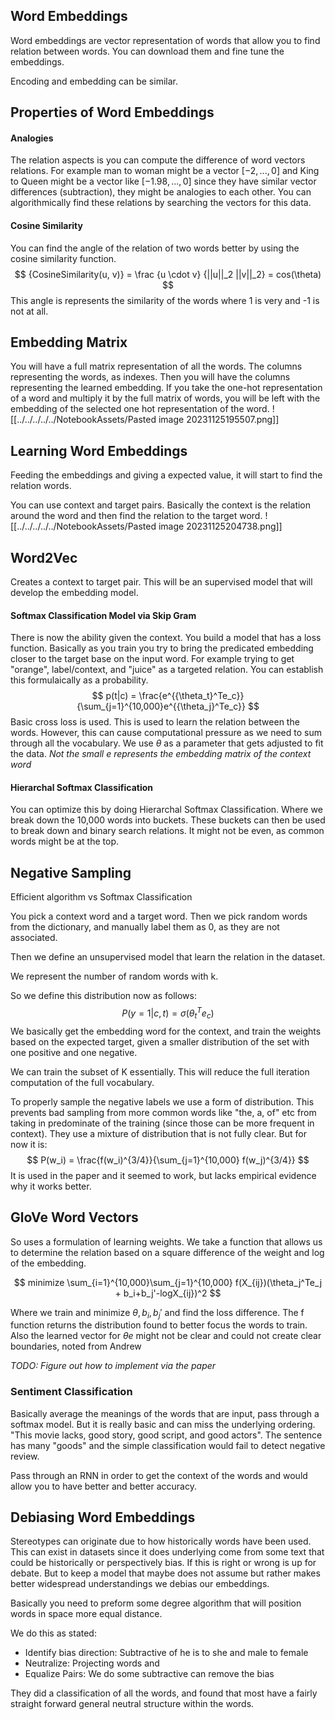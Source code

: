 
## Word Embeddings
Word embeddings are vector representation of words that allow you to find relation between words. You can download them and fine tune the embeddings.

Encoding and embedding can be similar.

## Properties of Word Embeddings

#### Analogies
The relation aspects is you can compute the difference of word vectors relations. For example man to woman might be a vector $[-2, ..., 0]$ and King to Queen might be a vector like $[-1.98, ..., 0]$ since they have similar vector differences (subtraction), they might be analogies to each other. You can algorithmically find these relations by searching the vectors for this data. 

#### Cosine Similarity

You can find the angle of the relation of two words better by using the cosine similarity function. 
$$
{CosineSimilarity(u, v)} = \frac {u \cdot v} {||u||_2 ||v||_2} = cos(\theta)
$$
This angle is represents the similarity of the words where 1 is very and -1 is not at all. 

## Embedding Matrix
You will have a full matrix representation of all the words. The columns representing the words, as indexes. Then you will have the columns representing the learned embedding. If you take the one-hot representation of a word and multiply it by the full matrix of words, you will be left with the embedding of the selected one hot representation of the word. 
![[../../../../../NotebookAssets/Pasted image 20231125195507.png]]

## Learning Word Embeddings
Feeding the embeddings and giving a expected value, it will start to find the relation words. 

You can use context and target pairs. Basically the context is the relation around the word and then find the relation to the target word. 
![[../../../../../NotebookAssets/Pasted image 20231125204738.png]]

## Word2Vec

Creates a context to target pair. This will be an supervised model that will develop the embedding model. 

#### Softmax Classification Model via Skip Gram
There is now the ability given the context. You build a model that has a loss function. Basically as you train you try to bring the predicated embedding  closer to the target base on the input word. For example trying to get "orange", label/context, and "juice" as a targeted relation. You can establish this formulaically as a probability. 
$$
p(t|c) = \frac{e^{{\theta_t}^Te_c}}{\sum_{j=1}^{10,000}e^{{\theta_j}^Te_c}}
$$
Basic cross loss is used. This is used to learn the relation between the words. However, this can cause computational pressure as we need to sum through all the vocabulary. We use $\theta$ as a parameter that gets adjusted to fit the data. 
_Not the small $e$ represents the embedding matrix of the context word_

#### Hierarchal Softmax Classification
You can optimize this by doing Hierarchal Softmax Classification. Where we break down the 10,000 words into buckets. These buckets can then be used to break down and binary search relations. It might not be even, as common words might be at the top.

## Negative Sampling
Efficient algorithm vs Softmax Classification

You pick a context word and a target word. Then we pick random words from the dictionary, and manually label them as 0, as they are not associated.

Then we define an unsupervised model that learn the relation in the dataset.

We represent the number of random words with k.

So we define this distribution now as follows:
$$
P(y=1|c,t) = \sigma({\theta_t}^Te_c)
$$
We basically get the embedding word for the context, and train the weights based on the expected target, given a smaller distribution of the set with one positive and one negative.

We can train the subset of K essentially. This will reduce the full iteration computation of the full vocabulary.

To properly sample the negative labels we use a form of distribution. This prevents bad sampling from more common words like "the, a, of" etc from taking in predominate of the training (since those can be more frequent in context). They use a mixture of distribution that is not fully clear. But for now it is:
$$
P(w_i) = \frac{f(w_i)^{3/4}}{\sum_{j=1}^{10,000} f(w_j)^{3/4}}
$$
It is used in the paper and it seemed to work, but lacks empirical evidence why it works better.

## GloVe Word Vectors
So uses a formulation of learning weights. We take a function that allows us to determine the relation based on a square difference of the weight and log of the embedding. 

$$
minimize \sum_{i=1}^{10,000}\sum_{j=1}^{10,000} f(X_{ij})(\theta_j^Te_j + b_i+b_j'-logX_{ij})^2
$$

Where we train and minimize $\theta,b_i,b_j'$ and find the loss difference. The f function returns the distribution found to better focus the words to train. Also the learned vector for $\theta e$ might not be clear and could not create clear boundaries, noted from Andrew

_TODO: Figure out how to implement via the paper_

### Sentiment Classification

Basically average the meanings of the words that are input, pass through a softmax model. But it is really basic and can miss the underlying ordering. "This movie lacks, good story, good script, and good actors". The sentence has many "goods" and the simple classification would fail to detect negative review.

Pass through an RNN in order to get the context of the words and would allow you to have better and better accuracy.

## Debiasing Word Embeddings
Stereotypes can originate due to how historically words have been used. This can exist in datasets since it does underlying come from some text that could be historically or perspectively bias. If this is right or wrong is up for debate. But to keep a model that maybe does not assume but rather makes better widespread understandings we debias our embeddings.

Basically you need to preform some degree algorithm that will position words in space more equal distance.

We do this as stated:
* Identify bias direction: Subtractive of he is to she and male to female
* Neutralize: Projecting words and 
* Equalize Pairs: We do some subtractive can remove the bias

They did a classification of all the words, and found that most have a fairly straight forward general neutral structure within the words.

